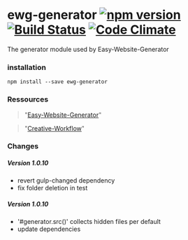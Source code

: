 # ewg-generator [![npm version](https://badge.fury.io/js/ewg-generator.svg)](https://badge.fury.io/js/ewg-generator) [![Build Status](https://travis-ci.org/easy-website-generator/ewg-generator.svg?branch=master)](https://travis-ci.org/easy-website-generator/ewg-generator) [![Code Climate](https://codeclimate.com/github/easy-website-generator/ewg-generator/badges/gpa.svg)](https://codeclimate.com/github/easy-website-generator/ewg-generator)


The generator module used by Easy-Website-Generator

### installation
``npm install --save ewg-generator``

### Ressources
> "[Easy-Website-Generator](https://github.com/easy-website-generator/)"

> "[Creative-Workflow](http://www.creative-workflow.berlin/company.html)"


### Changes
##### Version 1.0.10
  * revert gulp-changed dependency
  * fix folder deletion in test

##### Version 1.0.10
  * '#generator.src()' collects hidden files per default
  * update dependencies
